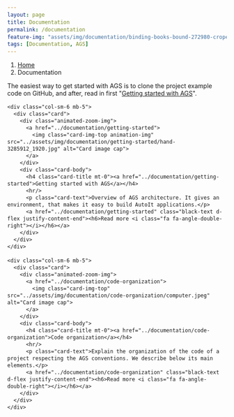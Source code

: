 ```yaml
---
layout: page
title: Documentation
permalink: /documentation
feature-img: "assets/img/documentation/binding-books-bound-272980-croped.jpg"
tags: [Documentation, AGS]
---
```


<!-- Breadcrumb navigation -->
<nav aria-label="breadcrumb">
  <ol class="breadcrumb">
    <li class="breadcrumb-item"><a href="../">Home</a></li>
    <li class="breadcrumb-item active" aria-current="page">Documentation</li>
  </ol>
</nav>


<!-- Card's documentation -->
<div class="container">
  <p class="mt-5 mb-5">The easiest way to get started with AGS is to clone the project example code on GitHub, and after, read in first "<a href="../documentation/getting-started">Getting started with AGS</a>".</p>

  <div class="row">
  
    <div class="col-sm-6 mb-5">
      <div class="card">
        <div class="animated-zoom-img">
          <a href="../documentation/getting-started">
            <img class="card-img-top animation-img" src="../assets/img/documentation/getting-started/hand-3285912_1920.jpg" alt="Card image cap">
          </a>
        </div>
        <div class="card-body">
          <h4 class="card-title mt-0"><a href="../documentation/getting-started">Getting started with AGS</a></h4>
          <hr/>
          <p class="card-text">Overview of AGS architecture. It gives an environment, that makes it easy to build AutoIt applications.</p>
          <a href="../documentation/getting-started" class="black-text d-flex justify-content-end"><h6>Read more <i class="fa fa-angle-double-right"></i></h6></a>
        </div>
      </div>
    </div>
    
    <div class="col-sm-6 mb-5">
      <div class="card">
        <div class="animated-zoom-img">
          <a href="../documentation/code-organization">
            <img class="card-img-top" src="../assets/img/documentation/code-organization/computer.jpeg" alt="Card image cap">
          </a>
        </div>
        <div class="card-body">
          <h4 class="card-title mt-0"><a href="../documentation/code-organization">Code organization</a></h4>
          <hr/>
          <p class="card-text">Explain the organization of the code of a project respecting the AGS conventions. We describe below its main elements.</p>
          <a href="../documentation/code-organization" class="black-text d-flex justify-content-end"><h6>Read more <i class="fa fa-angle-double-right"></i></h6></a>
        </div>
      </div>
    </div>
    
  </div>
</div>



